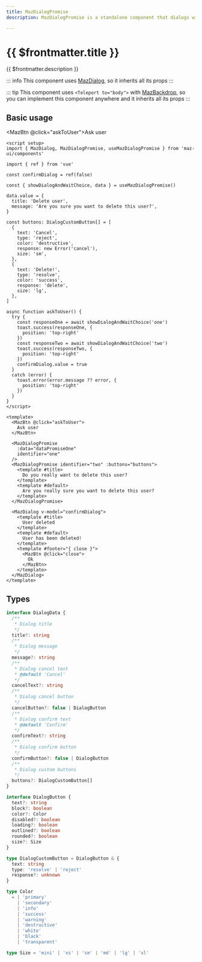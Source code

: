 ```yaml
---
title: MazDialogPromise
description: MazDialogPromise is a standalone component that dialogs with the user to show important information and propose confirmation. You should wait for this response with await.

---
```


# {{ $frontmatter.title }}

{{ $frontmatter.description }}

<!--@include: ./../.vitepress/mixins/getting-started.md-->

::: info
This component uses [MazDialog](./maz-dialog.md), so it inherits all its props
:::

::: tip
This component uses `<Teleport to="body">` with [MazBackdrop](./maz-backdrop.md), so you can implement this component anywhere and it inherits all its props
:::

## Basic usage

<MazBtn @click="askToUser">Ask user</MazBtn>

<MazDialogPromise identifier="one" />

<MazDialogPromise identifier="two" :buttons="buttons">
  <template #title>
    Do you really want to delete this user?
  </template>
  <template #default>
    Are you really sure you want to delete this user?
  </template>
</MazDialogPromise>

<MazDialog v-model="confirmDialog">
  <template #title>
    User deleted
  </template>
  <template #default>
    User has been deleted!
  </template>
  <template #footer="{ close }">
    <MazBtn @click="close">
      Ok
    </MazBtn>
  </template>
</MazDialog>

```vue
<script setup>
import { MazDialog, MazDialogPromise, useMazDialogPromise } from 'maz-ui/components'

import { ref } from 'vue'

const confirmDialog = ref(false)

const { showDialogAndWaitChoice, data } = useMazDialogPromise()

data.value = {
  title: 'Delete user',
  message: 'Are you sure you want to delete this user?',
}

const buttons: DialogCustomButton[] = [
  {
    text: 'Cancel',
    type: 'reject',
    color: 'destructive',
    response: new Error('cancel'),
    size: 'sm',
  },
  {
    text: 'Delete!',
    type: 'resolve',
    color: 'success',
    response: 'delete',
    size: 'lg',
  },
]

async function askToUser() {
  try {
    const responseOne = await showDialogAndWaitChoice('one')
    toast.success(responseOne, {
      position: 'top-right'
    })
    const responseTwo = await showDialogAndWaitChoice('two')
    toast.success(responseTwo, {
      position: 'top-right'
    })
    confirmDialog.value = true
  }
  catch (error) {
    toast.error(error.message ?? error, {
      position: 'top-right'
    })
  }
}
</script>

<template>
  <MazBtn @click="askToUser">
    Ask user
  </MazBtn>

  <MazDialogPromise
    :data="dataPromiseOne"
    identifier="one"
  />
  <MazDialogPromise identifier="two" :buttons="buttons">
    <template #title>
      Do you really want to delete this user?
    </template>
    <template #default>
      Are you really sure you want to delete this user?
    </template>
  </MazDialogPromise>

  <MazDialog v-model="confirmDialog">
    <template #title>
      User deleted
    </template>
    <template #default>
      User has been deleted!
    </template>
    <template #footer="{ close }">
      <MazBtn @click="close">
        Ok
      </MazBtn>
    </template>
  </MazDialog>
</template>
```

## Types

```ts
interface DialogData {
  /**
   * Dialog title
   */
  title?: string
  /**
   * Dialog message
   */
  message?: string
  /**
   * Dialog cancel text
   * @default 'Cancel'
   */
  cancelText?: string
  /**
   * Dialog cancel button
   */
  cancelButton?: false | DialogButton
  /**
   * Dialog confirm text
   * @default 'Confirm'
   */
  confirmText?: string
  /**
   * Dialog confirm button
   */
  confirmButton?: false | DialogButton
  /**
   * Dialog custom buttons
   */
  buttons?: DialogCustomButton[]
}

interface DialogButton {
  text?: string
  block?: boolean
  color?: Color
  disabled?: boolean
  loading?: boolean
  outlined?: boolean
  rounded?: boolean
  size?: Size
}

type DialogCustomButton = DialogButton & {
  text: string
  type: 'resolve' | 'reject'
  response?: unknown
}

type Color
  = | 'primary'
    | 'secondary'
    | 'info'
    | 'success'
    | 'warning'
    | 'destructive'
    | 'white'
    | 'black'
    | 'transparent'

type Size = 'mini' | 'xs' | 'sm' | 'md' | 'lg' | 'xl'
```

<!--@include: ./../.vitepress/generated-docs/maz-dialog-promise.doc.md-->

<script setup lang="ts">
  import { ref } from 'vue'
  import { useToast } from 'maz-ui/src/composables/useToast'
  import MazDialogPromise, {
    useMazDialogPromise, type DialogCustomButton, type DialogData
  } from 'maz-ui/src/components/MazDialogPromise.vue'

  const { showDialogAndWaitChoice, data } = useMazDialogPromise()
  const confirmDialog = ref(false)
  const toast = useToast()

  async function askToUser () {
    try {
      const responseOne = await showDialogAndWaitChoice('one')
      toast.success(responseOne, {
        position: 'top-right'
      })
      const responseTwo = await showDialogAndWaitChoice('two')
      toast.success(responseTwo, {
        position: 'top-right'
      })
      confirmDialog.value = true
    } catch (error) {
      toast.error(error.message, {
        position: 'top-right'
      })
    }
  }

  data.value = {
    title: 'Delete user',
    message: 'Are you sure you want to delete this user?',
  }

  const buttons: DialogCustomButton[] = [
    {
      text: 'Cancel',
      type: 'reject',
      color: 'destructive',
      response: new Error('cancel'),
      size: 'sm',
    },
    {
      text: 'Delete!',
      type: 'resolve',
      color: 'success',
      response: 'delete',
      size: 'lg',
    },
  ]
</script>

